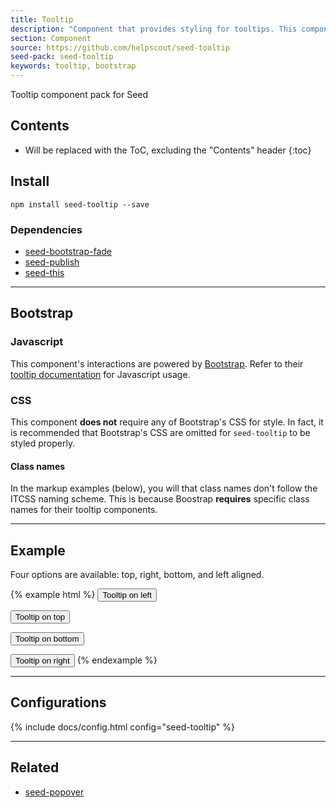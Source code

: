 ```yaml
---
title: Tooltip
description: "Component that provides styling for tooltips. This component uses Bootstrap's Javascript to handle the interactions."
section: Component
source: https://github.com/helpscout/seed-tooltip
seed-pack: seed-tooltip
keywords: tooltip, bootstrap
---
```


Tooltip component pack for Seed

## Contents

* Will be replaced with the ToC, excluding the "Contents" header
{:toc}

## Install

```
npm install seed-tooltip --save
```


### Dependencies

* [seed-bootstrap-fade](https://github.com/helpscout/seed-bootstrap-fade)
* [seed-publish](/seed/packs/seed-publish)
* [seed-this](/seed/packs/seed-this)



---



## Bootstrap

### Javascript

This component's interactions are powered by [Bootstrap](http://getbootstrap.com/javascript/). Refer to their [tooltip documentation](http://getbootstrap.com/javascript/#tooltips-usage) for Javascript usage.


### CSS

This component **does not** require any of Bootstrap's CSS for style. In fact, it is recommended that Bootstrap's CSS are omitted for `seed-tooltip` to be styled properly.


#### Class names

In the markup examples (below), you will that class names don't follow the ITCSS naming scheme. This is because Boostrap **requires** specific class names for their tooltip components.



---



## Example

Four options are available: top, right, bottom, and left aligned.

{% example html %}
<button type="button" class="c-button" data-toggle="tooltip" data-placement="left" title="Tooltip on left">Tooltip on left</button>

<button type="button" class="c-button" data-toggle="tooltip" data-placement="top" title="Tooltip on top">Tooltip on top</button>

<button type="button" class="c-button" data-toggle="tooltip" data-placement="bottom" title="Tooltip on bottom">Tooltip on bottom</button>

<button type="button" class="c-button" data-toggle="tooltip" data-placement="right" title="Tooltip on right">Tooltip on right</button>
{% endexample %}



---



## Configurations

{% include docs/config.html config="seed-tooltip" %}



---



## Related

* [seed-popover](/seed/packs/seed-popover)
